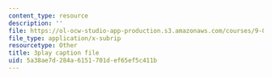 ```yaml
---
content_type: resource
description: ''
file: https://ol-ocw-studio-app-production.s3.amazonaws.com/courses/9-04-sensory-systems-fall-2013/5a38ae7d284a6151701def65ef5c411b_rGYhDvz066I.srt
file_type: application/x-subrip
resourcetype: Other
title: 3play caption file
uid: 5a38ae7d-284a-6151-701d-ef65ef5c411b
---
```

